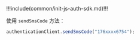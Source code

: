 !!!include(common/init-js-auth-sdk.md)!!!

使用 `sendSmsCode` 方法：

```javascript
authenticationClient.sendSmsCode("176xxxx6754");
```
